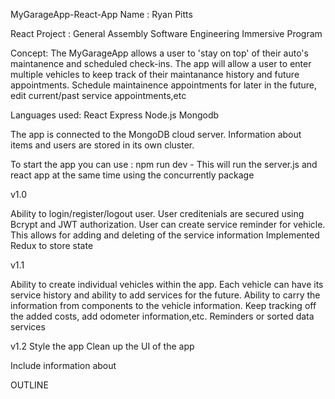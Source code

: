 MyGarageApp-React-App
Name : Ryan Pitts

React Project : General Assembly Software Engineering Immersive Program

Concept: The MyGarageApp allows a user to 'stay on top' of their auto's maintanence and scheduled check-ins. The app will allow a user to enter multiple vehicles to keep track of their maintanance history and future appointments. Schedule maintainence appointments for later in the future, edit current/past service appointments,etc

Languages used:
React
Express
Node.js
Mongodb

The app is connected to the MongoDB cloud server.  Information about items and users are stored in its own cluster.

To start the app you can use : npm run dev - This will run the server.js and react app at the same time using the concurrently package

v1.0

Ability to login/register/logout user.  User creditenials are secured using Bcrypt and JWT authorization.
User can create service reminder for vehicle.  This allows for adding and deleting of the service information
Implemented Redux to store state 

v1.1

Ability to create individual vehicles within the app. Each vehicle can have its service history and ability to add services for the future.
Ability to carry the information from components to the vehicle information.  Keep tracking off the added costs, add odometer information,etc.
Reminders or sorted data services

v1.2 
Style the app 
Clean up the UI of the app

Include information about 

OUTLINE
